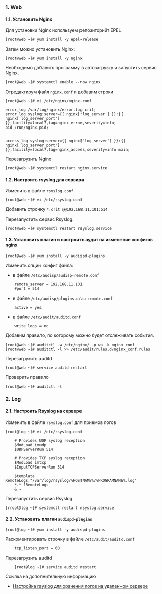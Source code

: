 ### 1. Web

#### 1.1. Установить Nginx

Для установки Nginx используем репозиторийт EPEL
```
[root@web ~]# yum install -y epel-release
```
Затем можно установить Nginx:
```
[root@web ~]# yum install -y nginx
```
Необходимо добавить программу в автозагрузку и запустить сервис Nginx.
```
[root@web ~]# systemctl enable --now nginx
```
Отредактирум файл `nginx.conf` и добавим строки
```
[root@web ~]# vi /etc/nginx/nginx.conf
```
```
error_log /var/log/nginx/error.log crit;
error_log syslog:server={{ nginx['log_server'] }}:{{ nginx['log_server_port'] }},facility=local7,tag=nginx_error,severity=info;
pid /run/nginx.pid;


access_log syslog:server={{ nginx['log_server'] }}:{{ nginx['log_server_port'] }},facility=local7,tag=nginx_access,severity=info main;
```
Перезагрузить Nginx
```
[root@web ~]# systemctl restart nginx.service
```

#### 1.2. Настроить rsyslog для сервира

Изменить в файле `rsyslog.conf`
```
[root@web ~]# vi /etc/rsyslog.conf
```
Добавить строчку `*.crit @@192.168.11.101:514`

Перезапустить сервис Rsyslog.
```
[root@web ~]# systemctl restart rsyslog.service
```

#### 1.3. Установить плагин и настроить аудит на изменение конфигов nginx
```
[root@web ~]# yum install -y audispd-plugins
```
Изменить опции конфиг файла:
- в файле `/etc/audisp/audisp-remote.conf`
```
	remote_server = 192.168.11.101
	#port = 514
```
- в файле `/etc/audisp/plugins.d/au-remote.conf`
```
	active = yes
```
- в файле `/etc/audit/auditd.conf`
```
	write_logs = no
```
Добавим правило, по которому можно будет отслеживать события.
```
[root@web ~]# auditctl -w /etc/nginx/ -p wa -k nginx_conf
[root@web ~]# auditctl -l >> /etc/audit/rules.d/nginx_conf.rules
```
Перезагрузить auditd
```
[root@web ~]# service auditd restart
```
Проверить правило
```
[root@web ~]# auditctl -l
```

### 2. Log

#### 2.1. Настроить Rsyslog на сервере

Изменить в файле `rsyslog.conf` для приемов логов
```
[root@log ~]# vi /etc/rsyslog.conf
```
```
	# Provides UDP syslog reception
	$ModLoad imudp
	$UDPServerRun 514

	# Provides TCP syslog reception
	$ModLoad imtcp
	$InputTCPServerRun 514
	
	$template RemoteLogs,"/var/log/rsyslog/%HOSTNAME%/%PROGRAMNAME%.log"
	*.* ?RemoteLogs
	& ~
```
Перезапустить сервис Rsyslog.
```
[rroot@log ~]# systemctl restart rsyslog.service
```
#### 2.2. Установить плагин `audispd-plugins`

```
[root@log ~]# yum install -y audispd-plugins
```

Раскоментировать строчку в файле `/etc/audit/auditd.conf`
```
	tcp_listen_port = 60
```

Перезагрузить auditd
```
	[root@log ~]# service auditd restart
```

Ссылка на дополнительную информацию
- [Настройка rsyslog для хранения логов на удаленном сервере](https://www.dmosk.ru/miniinstruktions.php?mini=rsyslog#install)
